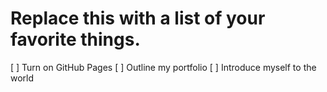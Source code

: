 # Replace this with a list of your favorite things.


[ ] Turn on GitHub Pages
[ ] Outline my portfolio
[ ] Introduce myself to the world
